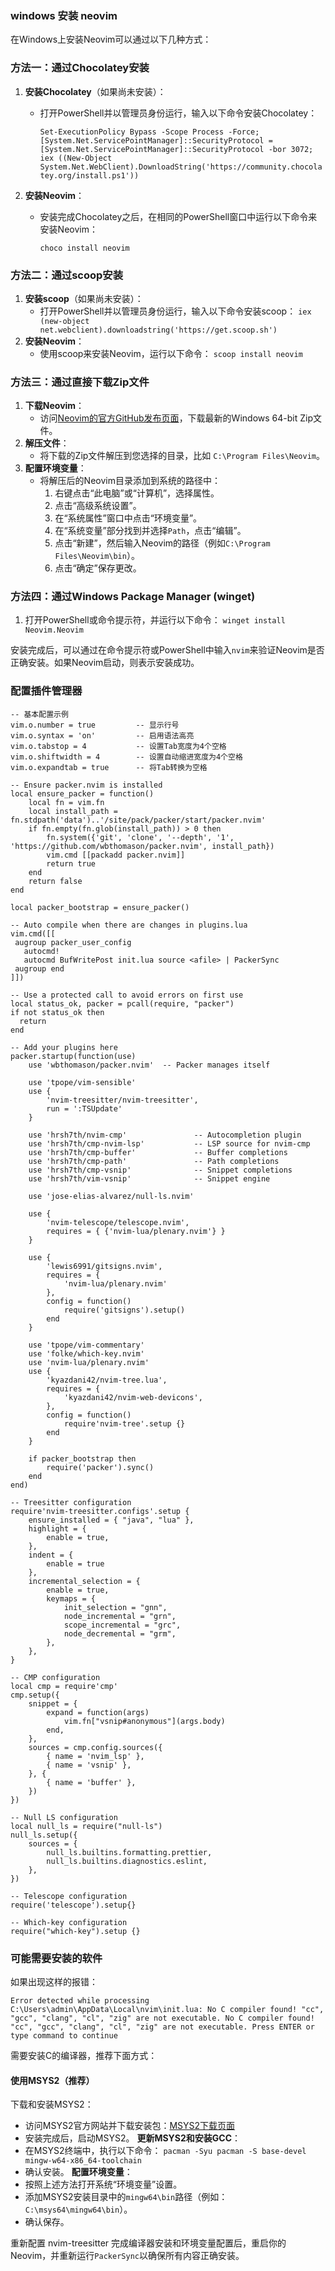 ### windows 安装 neovim
在Windows上安装Neovim可以通过以下几种方式：
### 方法一：通过Chocolatey安装
1. **安装Chocolatey**（如果尚未安装）：
    - 打开PowerShell并以管理员身份运行，输入以下命令安装Chocolatey：
        
        `Set-ExecutionPolicy Bypass -Scope Process -Force; [System.Net.ServicePointManager]::SecurityProtocol = [System.Net.ServicePointManager]::SecurityProtocol -bor 3072; iex ((New-Object System.Net.WebClient).DownloadString('https://community.chocolatey.org/install.ps1'))`
        
2. **安装Neovim**：
    - 安装完成Chocolatey之后，在相同的PowerShell窗口中运行以下命令来安装Neovim：
        
        `choco install neovim`
        
### 方法二：通过scoop安装

1. **安装scoop**（如果尚未安装）：
    - 打开PowerShell并以管理员身份运行，输入以下命令安装scoop：
        `iex (new-object net.webclient).downloadstring('https://get.scoop.sh')`
2. **安装Neovim**：
    - 使用scoop来安装Neovim，运行以下命令：
        `scoop install neovim`
        
### 方法三：通过直接下载Zip文件
1. **下载Neovim**：
    - 访问[Neovim的官方GitHub发布页面](https://github.com/neovim/neovim/releases)，下载最新的Windows 64-bit Zip文件。
2. **解压文件**：
    - 将下载的Zip文件解压到您选择的目录，比如 `C:\Program Files\Neovim`。
3. **配置环境变量**：
    - 将解压后的Neovim目录添加到系统的路径中：
        1. 右键点击“此电脑”或“计算机”，选择属性。
        2. 点击“高级系统设置”。
        3. 在“系统属性”窗口中点击“环境变量”。
        4. 在“系统变量”部分找到并选择`Path`，点击“编辑”。
        5. 点击“新建”，然后输入Neovim的路径（例如`C:\Program Files\Neovim\bin`）。
        6. 点击“确定”保存更改。
### 方法四：通过Windows Package Manager (winget)

1. 打开PowerShell或命令提示符，并运行以下命令：
    `winget install Neovim.Neovim`
    
安装完成后，可以通过在命令提示符或PowerShell中输入`nvim`来验证Neovim是否正确安装。如果Neovim启动，则表示安装成功。


### 配置插件管理器

```shell
-- 基本配置示例
vim.o.number = true         -- 显示行号
vim.o.syntax = 'on'         -- 启用语法高亮
vim.o.tabstop = 4           -- 设置Tab宽度为4个空格
vim.o.shiftwidth = 4        -- 设置自动缩进宽度为4个空格
vim.o.expandtab = true      -- 将Tab转换为空格

-- Ensure packer.nvim is installed
local ensure_packer = function()
    local fn = vim.fn
    local install_path = fn.stdpath('data')..'/site/pack/packer/start/packer.nvim'
    if fn.empty(fn.glob(install_path)) > 0 then
        fn.system({'git', 'clone', '--depth', '1', 'https://github.com/wbthomason/packer.nvim', install_path})
        vim.cmd [[packadd packer.nvim]]
        return true
    end
    return false
end

local packer_bootstrap = ensure_packer()

-- Auto compile when there are changes in plugins.lua
vim.cmd([[
 augroup packer_user_config
   autocmd!
   autocmd BufWritePost init.lua source <afile> | PackerSync
 augroup end
]])

-- Use a protected call to avoid errors on first use
local status_ok, packer = pcall(require, "packer")
if not status_ok then
  return
end

-- Add your plugins here
packer.startup(function(use)
    use 'wbthomason/packer.nvim'  -- Packer manages itself

    use 'tpope/vim-sensible'
    use {
        'nvim-treesitter/nvim-treesitter',
        run = ':TSUpdate'
    }

    use 'hrsh7th/nvim-cmp'               -- Autocompletion plugin
    use 'hrsh7th/cmp-nvim-lsp'           -- LSP source for nvim-cmp
    use 'hrsh7th/cmp-buffer'             -- Buffer completions
    use 'hrsh7th/cmp-path'               -- Path completions
    use 'hrsh7th/cmp-vsnip'              -- Snippet completions
    use 'hrsh7th/vim-vsnip'              -- Snippet engine

    use 'jose-elias-alvarez/null-ls.nvim'

    use {
        'nvim-telescope/telescope.nvim',
        requires = { {'nvim-lua/plenary.nvim'} }
    }

    use {
        'lewis6991/gitsigns.nvim',
        requires = {
            'nvim-lua/plenary.nvim'
        },
        config = function()
            require('gitsigns').setup()
        end
    }

    use 'tpope/vim-commentary'
    use 'folke/which-key.nvim'
    use 'nvim-lua/plenary.nvim'
    use {
        'kyazdani42/nvim-tree.lua',
        requires = {
            'kyazdani42/nvim-web-devicons',
        },
        config = function()
            require'nvim-tree'.setup {}
        end
    }

    if packer_bootstrap then
        require('packer').sync()
    end
end)

-- Treesitter configuration
require'nvim-treesitter.configs'.setup {
    ensure_installed = { "java", "lua" },
    highlight = {
        enable = true,
    },
    indent = {
        enable = true
    },
    incremental_selection = {
        enable = true,
        keymaps = {
            init_selection = "gnn",
            node_incremental = "grn",
            scope_incremental = "grc",
            node_decremental = "grm",
        },
    },
}

-- CMP configuration
local cmp = require'cmp'
cmp.setup({
    snippet = {
        expand = function(args)
            vim.fn["vsnip#anonymous"](args.body)
        end,
    },
    sources = cmp.config.sources({
        { name = 'nvim_lsp' },
        { name = 'vsnip' },
    }, {
        { name = 'buffer' },
    })
})

-- Null LS configuration
local null_ls = require("null-ls")
null_ls.setup({
    sources = {
        null_ls.builtins.formatting.prettier,
        null_ls.builtins.diagnostics.eslint,
    },
})

-- Telescope configuration
require('telescope').setup{}

-- Which-key configuration
require("which-key").setup {}

```

### 可能需要安装的软件
如果出现这样的报错：
```
Error detected while processing C:\Users\admin\AppData\Local\nvim\init.lua: No C compiler found! "cc", "gcc", "clang", "cl", "zig" are not executable. No C compiler found! "cc", "gcc", "clang", "cl", "zig" are not executable. Press ENTER or type command to continue
```
需要安装C的编译器，推荐下面方式：
#### 使用MSYS2（推荐）
下载和安装MSYS2：
- 访问MSYS2官方网站并下载安装包：[MSYS2下载页面](https://www.msys2.org/)
- 安装完成后，启动MSYS2。
**更新MSYS2和安装GCC**：
- 在MSYS2终端中，执行以下命令：
	`pacman -Syu pacman -S base-devel mingw-w64-x86_64-toolchain`
- 确认安装。
**配置环境变量**：
- 按照上述方法打开系统“环境变量”设置。
- 添加MSYS2安装目录中的`mingw64\bin`路径（例如：`C:\msys64\mingw64\bin`）。
- 确认保存。

重新配置 nvim-treesitter 完成编译器安装和环境变量配置后，重启你的Neovim，并重新运行`PackerSync`以确保所有内容正确安装。

